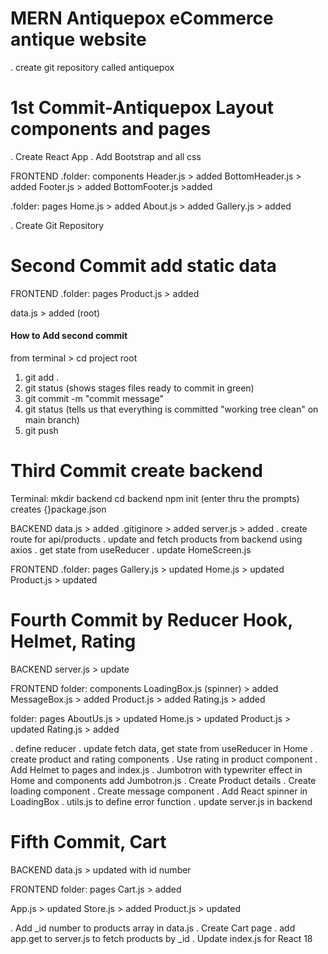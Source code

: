# MERN Antiquepox eCommerce antique website

. create git repository called antiquepox

# 1st Commit-Antiquepox Layout components and pages

. Create React App
. Add Bootstrap and all css

FRONTEND
.folder: components
Header.js > added
BottomHeader.js > added
Footer.js > added
BottomFooter.js >added

.folder: pages
Home.js > added
About.js > added
Gallery.js > added

. Create Git Repository

# Second Commit add static data

FRONTEND
.folder: pages
Product.js > added

data.js > added (root)

#### How to Add second commit

from terminal > cd project root

1. git add .
2. git status (shows stages files ready to commit in green)
3. git commit -m "commit message"
4. git status (tells us that everything is committed "working tree clean" on main branch)
5. git push

# Third Commit create backend

Terminal: mkdir backend
cd backend
npm init (enter thru the prompts) creates {}package.json

BACKEND
data.js > added
.gitiginore > added
server.js > added
. create route for api/products
. update and fetch products from backend using axios
. get state from useReducer
. update HomeScreen.js

FRONTEND
.folder: pages
Gallery.js > updated
Home.js > updated
Product.js > updated

# Fourth Commit by Reducer Hook, Helmet, Rating

BACKEND
server.js > update

FRONTEND
folder: components
LoadingBox.js (spinner) > added
MessageBox.js > added
Product.js > added
Rating.js > added

folder: pages
AboutUs.js > updated
Home.js > updated
Product.js > updated
Rating.js > added

. define reducer
. update fetch data, get state from useReducer in Home
. create product and rating components
. Use rating in product component
. Add Helmet to pages and index.js
. Jumbotron with typewriter effect in Home and components add Jumbotron.js
. Create Product details
. Create loading component
. Create message component
. Add React spinner in LoadingBox
. utils.js to define error function
. update server.js in backend

# Fifth Commit, Cart

BACKEND
data.js > updated with id number

FRONTEND
folder: pages
Cart.js > added

App.js > updated
Store.js > added
Product.js > updated

. Add \_id number to products array in data.js
. Create Cart page
. add app.get to server.js to fetch products by \_id
. Update index.js for React 18
